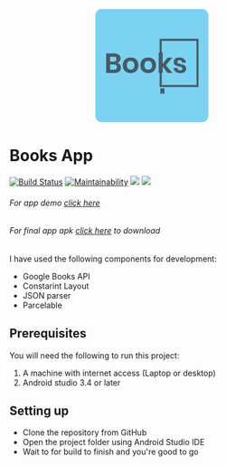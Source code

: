 <p align="center"><img src="images/logo.png" alt="Books App logo" height="200px"></p>

# Books App
[![Build Status](https://app.bitrise.io/app/1c5727f978e49e59/status.svg?token=Rz3PI834f_nGltyG5g8V6w)](https://app.bitrise.io/app/1c5727f978e49e59) [![Maintainability](https://api.codeclimate.com/v1/badges/9d213f6ff47695908a59/maintainability)](https://codeclimate.com/github/MamboBryan/BooksApp/maintainability) [![](https://img.shields.io/badge/Reviewed_by-Hound-a873d1.svg)](https://houndci.com) <a href="https://codeclimate.com/github/MamboBryan/BooksApp/test_coverage"><img src="https://api.codeclimate.com/v1/badges/9d213f6ff47695908a59/test_coverage" /></a>

###### For app demo [click here](https://appetize.io/app/t8quzudanbcw9kn2t1ryv01zn0?device=nexus5&scale=75&orientation=portrait&osVersion=8.1)
###### For final app apk [click here](https://drive.google.com/open?id=1M1YDD6oI1S2abMjVBYqTbYEC7Acj1dy7) to download


I have used the following components for development:
- Google Books API
- Constarint Layout
- JSON parser
- Parcelable

## Prerequisites
You will need the following to run this project:
1. A machine with internet access (Laptop or desktop)
2. Android studio 3.4 or later

## Setting up
* Clone the repository from GitHub
* Open the project folder using Android Studio IDE
* Wait to for build to finish and you're good to go
